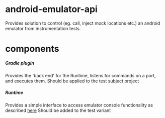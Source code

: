 # android-emulator-api
Provides solution to control (eg. call, inject mock locations etc.) an android emulator from instrumentation tests.

# components
##### Gradle plugin
Provides the 'back end' for the Runtime, listens for commands on a port, and executes them.
Should be applied to the test subject project

##### Runtime
Provides a simple interface to access emulator console functionality as described [here](https://developer.android.com/studio/run/emulator-commandline.html#console)
Should be added to the test variant